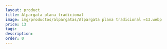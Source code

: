 ```yaml
---
layout: product
title: Alpargata plana tradicional 
image: img/productos/alpargatas/Alpargata plana tradicional =13.webp
price: 13
tags: 
description: 
order: 0
---
```

